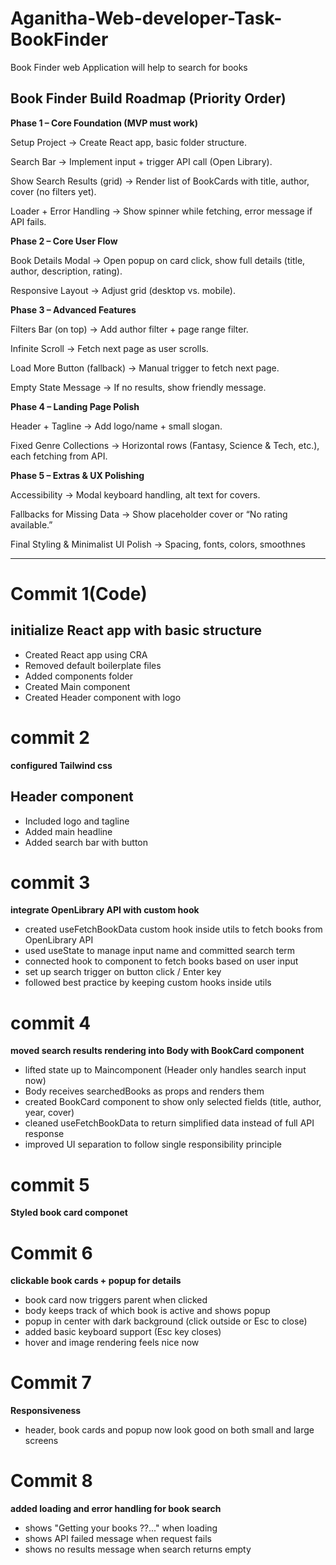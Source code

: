 # Aganitha-Web-developer-Task-BookFinder
Book Finder web Application will help to search for books 

## Book Finder Build Roadmap (Priority Order)

**Phase 1 – Core Foundation (MVP must work)**

 Setup Project → Create React app, basic folder structure.

 Search Bar → Implement input + trigger API call (Open Library).

 Show Search Results (grid) → Render list of BookCards with title, author, cover (no filters yet).

 Loader + Error Handling → Show spinner while fetching, error message if API fails.

**Phase 2 – Core User Flow**

 Book Details Modal → Open popup on card click, show full details (title, author, description, rating).

 Responsive Layout → Adjust grid (desktop vs. mobile).

**Phase 3 – Advanced Features**

 Filters Bar (on top) → Add author filter + page range filter.

 Infinite Scroll → Fetch next page as user scrolls.

 Load More Button (fallback) → Manual trigger to fetch next page.

 Empty State Message → If no results, show friendly message.

**Phase 4 – Landing Page Polish**

 Header + Tagline → Add logo/name + small slogan.

 Fixed Genre Collections → Horizontal rows (Fantasy, Science & Tech, etc.), each fetching from API.

**Phase 5 – Extras & UX Polishing**

 Accessibility → Modal keyboard handling, alt text for covers.

 Fallbacks for Missing Data → Show placeholder cover or “No rating available.”

 Final Styling & Minimalist UI Polish → Spacing, fonts, colors, smoothnes

-------------------------------------------------------------------------------

# Commit 1(Code)
## initialize React app with basic structure

- Created React app using CRA
- Removed default boilerplate files
- Added components folder
- Created Main component
- Created Header component with logo

# commit 2
**configured Tailwind css**
## Header component
- Included logo and tagline
- Added main headline
- Added search bar with button

# commit 3
**integrate OpenLibrary API with custom hook**
- created useFetchBookData custom hook inside utils to fetch books from OpenLibrary API
- used useState to manage input name and committed search term
- connected hook to component to fetch books based on user input
- set up search trigger on button click / Enter key
- followed best practice by keeping custom hooks inside utils

# commit 4
**moved search results rendering into Body with BookCard component**

- lifted state up to Maincomponent (Header only handles search input now)
- Body receives searchedBooks as props and renders them
- created BookCard component to show only selected fields (title, author, year, cover)
- cleaned useFetchBookData to return simplified data instead of full API response
- improved UI separation to follow single responsibility principle

# commit 5
**Styled book card componet**

# Commit 6
**clickable book cards + popup for details**

- book card now triggers parent when clicked
- body keeps track of which book is active and shows popup
- popup in center with dark background (click outside or Esc to close)
- added basic keyboard support (Esc key closes)
- hover and image rendering feels nice now

# Commit 7
**Responsiveness**
- header, book cards and popup now look good on both small and large screens

# Commit 8
**added loading and error handling for book search**  
- shows "Getting your books ??..." when loading  
- shows API failed message when request fails  
- shows no results message when search returns empty  

